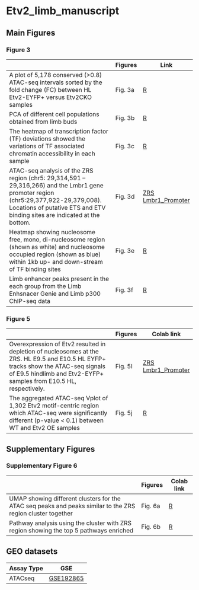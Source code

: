 # Etv2_limb_manuscript
## Main Figures

### Figure 3
|  | Figures | Link | 
| --- | --- | --- | 
|  A plot of 5,178 conserved (>0.8) ATAC-seq intervals sorted by the fold change (FC) between HL Etv2-EYFP+ versus Etv2CKO samples | Fig. 3a | [R](https://colab.research.google.com/github/gongx030/Etv2_limb_manuscript/blob/main/Conservation_limb_ATAC_seq_new_data.ipynb) |
| PCA of different cell populations obtained from limb buds | Fig. 3b | [R](https://colab.research.google.com/github/gongx030/Etv2_limb_manuscript/blob/main/chromVAR_limb_ATAC_seq_new_data_CH.ipynb) |
| The heatmap of transcription factor (TF) deviations showed the variations of TF associated chromatin accessibility in each sample | Fig. 3c| [R](https://colab.research.google.com/github/gongx030/Etv2_limb_manuscript/blob/main/chromVAR_limb_ATAC_seq_new_data_CH.ipynb) |
|ATAC-seq analysis of the ZRS region (chr5: 29,314,591 – 29,316,266) and the Lmbr1 gene promoter region (chr5:29,377,922-29,379,008). Locations of putative ETS and ETV binding sites are indicated at the bottom. | Fig. 3d | [ZRS](https://genome.ucsc.edu/s/ndsouza/ZRS_region) <br> [Lmbr1_Promoter](https://genome.ucsc.edu/s/ndsouza/LMBR1_promoter) |
| Heatmap showing nucleosome free, mono, di-nucleosome region (shown as white) and nucleosome occupied region (shown as blue) within 1kb up- and down-stream of TF binding sites | Fig. 3e | [R](https://colab.research.google.com/github/gongx030/Etv2_limb_manuscript/blob/main/FE_Heatmap_Etv2_limb_v1.ipynb) |
| Limb enhancer peaks present in the each group from the Limb Enhsnacer Genie and Limb p300 ChIP-seq data | Fig. 3f | [R](https://colab.research.google.com/github/gongx030/Etv2_limb_manuscript/blob/main/FE_Heatmap_Etv2_limb_v1.ipynb) |

### Figure 5
|  | Figures | Colab link | 
| --- | --- | --- | 
| Overexpression of Etv2 resulted in depletion of nucleosomes at the ZRS. HL E9.5 and E10.5 HL EYFP+ tracks show the ATAC-seq signals of E9.5 hindlimb and Etv2-EYFP+ samples from E10.5 HL, respectively. | Fig. 5I | [ZRS](https://genome.ucsc.edu/s/ndsouza/OCC_Lmbr1_updated) <br> [Lmbr1_Promoter](https://genome.ucsc.edu/s/ndsouza/OCC_Lmbr1_Promoter_Updated) |
| The aggregated ATAC-seq Vplot of 1,302 Etv2 motif-centric region which ATAC-seq were significantly different (p-value < 0.1) between WT and Etv2 OE samples | Fig. 5j | [R](https://colab.research.google.com/github/gongx030/Etv2_limb_manuscript/blob/main/Etv2_vplots_limb.ipynb) |

## Supplementary Figures
### Supplementary Figure 6
|  | Figures | Colab link | 
| --- | --- | --- | 
| UMAP showing different clusters for the ATAC seq peaks and peaks similar to the ZRS region cluster together | Fig. 6a | [R](https://colab.research.google.com/github/gongx030/Etv2_limb_manuscript/blob/main/Correlation_and_Pathway_analysis_limb_ATAC_seq_new_data.ipynb) |
| Pathway analysis using the cluster with ZRS region showing the top 5 pathways enriched | Fig. 6b | [R](https://colab.research.google.com/github/gongx030/Etv2_limb_manuscript/blob/main/Correlation_and_Pathway_analysis_limb_ATAC_seq_new_data.ipynb) |

## GEO datasets

| Assay Type | GSE | 
| --- | --- |
| ATACseq| [GSE192865](https://www.ncbi.nlm.nih.gov/geo/query/acc.cgi?acc=GSE192865) | 

